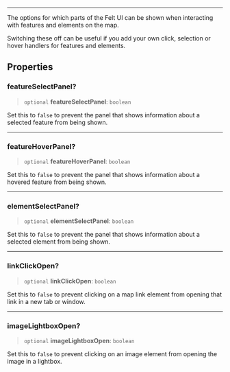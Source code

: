 ***

The options for which parts of the Felt UI can be shown when interacting with
features and elements on the map.

Switching these off can be useful if you add your own click, selection or hover
handlers for features and elements.

## Properties

### featureSelectPanel?

> `optional` **featureSelectPanel**: `boolean`

Set this to `false` to prevent the panel that shows information about a selected
feature from being shown.

***

### featureHoverPanel?

> `optional` **featureHoverPanel**: `boolean`

Set this to `false` to prevent the panel that shows information about a hovered
feature from being shown.

***

### elementSelectPanel?

> `optional` **elementSelectPanel**: `boolean`

Set this to `false` to prevent the panel that shows information about a selected
element from being shown.

***

### linkClickOpen?

> `optional` **linkClickOpen**: `boolean`

Set this to `false` to prevent clicking on a map link element from opening that link
in a new tab or window.

***

### imageLightboxOpen?

> `optional` **imageLightboxOpen**: `boolean`

Set this to `false` to prevent clicking on an image element from opening the image
in a lightbox.
